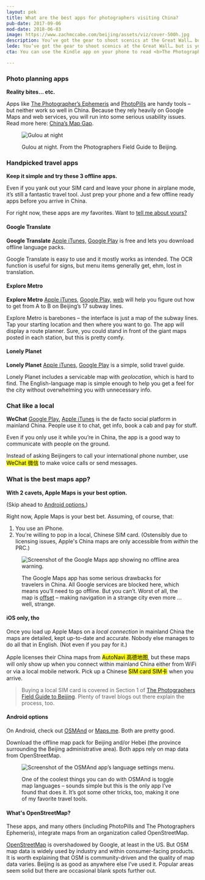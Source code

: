 ```yaml
---
layout: pek
title: What are the best apps for photographers visiting China?
pub-date: 2017-09-06
mod-date: 2018-06-03
image: https://www.zachmccabe.com/beijing/assets/viz/cover-500h.jpg
description: You’ve got the gear to shoot scenics at the Great Wall… but is your phone ready for the Great Firewall?
lede: You’ve got the gear to shoot scenics at the Great Wall… but is your phone ready for the Great Firewall? Pack these.
cta: You can use the Kindle app on your phone to read <b>The Photographers Field Guide to Beijing</b>. Get <a href="https://www.amazon.com/Photographers-Field-Guide-Beijing-McCabe-ebook/dp/B072FVKP45/" alt="Get your copy on Amazon">your copy</a> before your flight boards.

---
```



### Photo planning apps

**Reality bites… etc.**

Apps like [The Photographer’s Ephemeris](http://photoephemeris.com/) and [PhotoPills](http://www.photopills.com/)  are handy tools – but neither work so well in China. Because they rely heavily on Google Maps and web services, you will run into some serious usability issues. Read more here: [China’s Map Gap](https://www.zachmccabe.com/beijing/china_map_gap.html#ready-for-red-tape).


<figure>
<picture>
  <source srcset="https://www.zachmccabe.com/beijing/assets/viz/v2-5c.webp" type="image/webp">
  <img src="https://www.zachmccabe.com/beijing/assets/viz/v2-5c.jpg" alt="Gulou at night">
</picture>
<figcaption>
<p>Gulou at night. From the Photographers Field Guide to Beijing.</p>
</figcaption>
</figure>


### Handpicked travel apps

**Keep it simple and try these 3 offline apps.**

Even if you yank out your SIM card and leave your phone in airplane mode, it’s still a fantastic travel tool. Just prep your phone and a few offline ready apps before you arrive in China.

For right now, these apps are _my_ favorites. Want to [tell me about yours?](mailto:hello@zachmccabe.com?Subject=Favorite%20Travel%20Apps)

#### Google Translate

**Google Translate** [Apple iTunes,](https://itunes.apple.com/us/app/google-translate/id414706506?mt=8) [Google Play](https://play.google.com/store/apps/details?id=com.google.android.apps.translate&hl=en) is free and lets you download offline language packs.

Google Translate is easy to use and it mostly works as intended. The OCR function is useful for signs, but menu items generally get, ehm, lost in translation.


#### Explore Metro

**Explore Metro** [Apple iTunes,](https://itunes.apple.com/us/app/explore-beijing-subway-map/id349252601?mt=8) [Google Play,](https://play.google.com/store/apps/details?id=com.exploremetro.bj&hl=en) [web](http://www.explorebj.com/subway/) will help you figure out how to get from A to B on Beijing’s 17 subway lines.

Explore Metro is barebones – the interface is just a map of the subway lines. Tap your starting location and then where you want to go. The app will display a route planner. Sure, you could stand in front of the giant maps posted in each station, but this is pretty comfy.


#### Lonely Planet

**Lonely Planet** [Apple iTunes,](https://itunes.apple.com/us/app/guides-by-lonely-planet/id1045791869?mt=8) [Google Play](https://play.google.com/store/apps/details?id=com.lonelyplanet.guides&hl=en) is a simple, solid travel guide.

Lonely Planet includes a servicable map with _geolocation_, which is hard to find. The English-language map is simple enough to help you get a feel for the city without overwhelming you with unnecessary info.

### Chat like a local

**WeChat** [Google Play,](https://play.google.com/store/apps/details?id=com.tencent.mm&hl=en) [Apple iTunes](https://itunes.apple.com/us/app/wechat/id414478124?mt=8) is the de facto social platform in mainland China. People use it to chat, get info, book a cab and pay for stuff.

Even if you only use it while you’re in China, the app is a good way to communicate with people on the ground.

Instead of asking Beijingers to call your international phone number, use <mark>WeChat <span lang="zh">微信</span></mark> to make voice calls or send messages.


### What is the best maps app?

**With 2 cavets, Apple Maps is your best option.**

(Skip ahead to [Android options.](https://www.zachmccabe.com/beijing/apps_for_china.html#android-options))

Right now, Apple Maps is your best bet. Assuming, of course, that:

1. You use an iPhone.
2. You're willing to pop in a local, Chinese SIM card. (Ostensibly due to licensing issues, Apple's China maps are only accessible from _within_ the PRC.)

<figure>
  <img class="vizproof" src="https://www.zachmccabe.com/beijing/assets/viz/proof/no-offline-map-500.png" alt="Screenshot of the Google Maps app showing no offline area warning." />
  <figcaption>
      <p>The Google Maps app has some serious drawbacks for travelers in China. All Google services are blocked here, which means you’ll need to go offline. But you can’t. Worst of all, the map is <a href="https://www.zachmccabe.com/beijing/china_map_gap.html#ready-for-red-tape" alt="Read China's Map Gap">offset</a> – making navigation in a strange city even more …well, strange.</p>
  </figcaption>
</figure>


#### iOS only, tho

Once you load up Apple Maps on a _local connection_ in mainland China the maps are detailed, kept up-to-date and accurate. Nobody else manages to do all that in English. (Not even if you pay for it.)

Apple licenses their China maps from <mark>AutoNavi <span lang="zh">高德地图</span></mark>, but these maps will only show up when you connect within mainland China either from WiFi or via a local mobile network. Pick up a Chinese <mark>SIM card <span lang="zh">SIM卡</span></mark> when you arrive.


> Buying a local SIM card is covered in Section 1 of [The Photographers Field Guide to Beijing](https://www.amazon.com/Photographers-Field-Guide-Beijing-McCabe-ebook/dp/B072FVKP45/). Plenty of travel blogs out there explain the process, too.


#### Android options

On Android, check out [OSMAnd](http://osmand.net/) or [Maps.me](http://maps.me/). Both are pretty good.

Download the offline map pack for Beijing and/or Hebei (the province surrounding the Beijing administrative area). Both apps rely on map data from OpenStreetMap.

<figure>
  <img class="vizproof" src="https://www.zachmccabe.com/beijing/assets/viz/proof/osmand-languages-500.png" alt="Screenshot of the OSMAnd app’s language settings menu." />
  <figcaption>
    <p>One of the coolest things you can do with OSMAnd is toggle map languages – sounds simple but this is the only app I’ve found that does it. It’s got some other tricks, too, making it one of my favorite travel tools.</p>
  </figcaption>
</figure>


#### What's OpenStreetMap?

These apps, and many others (including PhotoPills and The Photographers Ephemeris), integrate maps from an organization called OpenStreetMap.

[OpenStreetMap](https://www.openstreetmap.org/relation/912940#map=8/40.255/116.463) is overshadowed by Google, at least in the US. But OSM map data is widely used by industry and within consumer-facing products. It is worth explaining that OSM is community-driven and the quality of map data varies. Beijing is as good as anywhere else I’ve used it. Popular areas seem solid but there are occasional blank spots further out.
